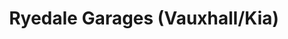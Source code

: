 ---
title: "Ryedale Garages (Vauxhall/Kia)"
url: /kirkbymoorside/ryedale-garages-vauxhall-kia/
shop: Autohaus
---